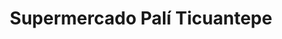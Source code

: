 ---
title: "Supermercado Palí Ticuantepe"
url: /ticuantepe/supermercado-pali-ticuantepe/
shop: supermercado
---